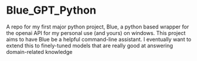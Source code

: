 # Blue_GPT_Python
A repo for my first major python project, Blue, a python based wrapper for the openai API for my personal use (and yours) on windows. This project aims to have Blue be a helpful command-line assistant. I eventually want to extend this to finely-tuned models that are really good at answering domain-related knowledge
